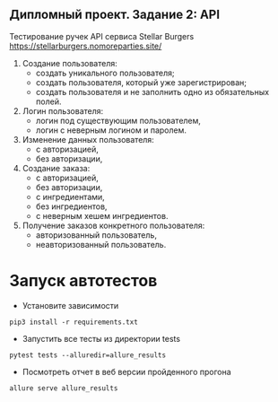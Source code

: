 ## Дипломный проект. Задание 2: API 
Тестирование ручек API сервиса Stellar Burgers https://stellarburgers.nomoreparties.site/

1. Создание пользователя:
   - создать уникального пользователя;
   - создать пользователя, который уже зарегистрирован;
   - создать пользователя и не заполнить одно из обязательных полей.
2. Логин пользователя:
   - логин под существующим пользователем,
   - логин с неверным логином и паролем.
3. Изменение данных пользователя:
   - с авторизацией,
   - без авторизации,
4. Создание заказа:
   - с авторизацией,
   - без авторизации,
   - с ингредиентами,
   - без ингредиентов,
   - с неверным хешем ингредиентов.
5. Получение заказов конкретного пользователя:
   - авторизованный пользователь,
   - неавторизованный пользователь.

# Запуск автотестов
* Установите зависимости
``` shell
pip3 install -r requirements.txt
```
* Запустить все тесты из директории tests
```shell
pytest tests --alluredir=allure_results
```
* Посмотреть отчет в веб версии пройденного прогона
``` shell
allure serve allure_results
```
 
